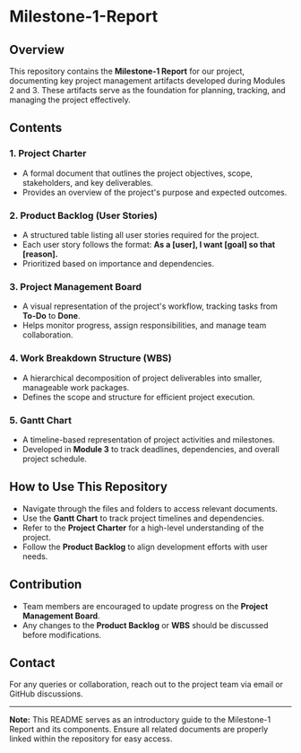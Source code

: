# Milestone-1-Report

## Overview
This repository contains the **Milestone-1 Report** for our project, documenting key project management artifacts developed during Modules 2 and 3. These artifacts serve as the foundation for planning, tracking, and managing the project effectively.

## Contents

### 1. Project Charter
- A formal document that outlines the project objectives, scope, stakeholders, and key deliverables.
- Provides an overview of the project's purpose and expected outcomes.

### 2. Product Backlog (User Stories)
- A structured table listing all user stories required for the project.
- Each user story follows the format: **As a [user], I want [goal] so that [reason].**
- Prioritized based on importance and dependencies.

### 3. Project Management Board
- A visual representation of the project's workflow, tracking tasks from **To-Do** to **Done**.
- Helps monitor progress, assign responsibilities, and manage team collaboration.

### 4. Work Breakdown Structure (WBS)
- A hierarchical decomposition of project deliverables into smaller, manageable work packages.
- Defines the scope and structure for efficient project execution.

### 5. Gantt Chart
- A timeline-based representation of project activities and milestones.
- Developed in **Module 3** to track deadlines, dependencies, and overall project schedule.

## How to Use This Repository
- Navigate through the files and folders to access relevant documents.
- Use the **Gantt Chart** to track project timelines and dependencies.
- Refer to the **Project Charter** for a high-level understanding of the project.
- Follow the **Product Backlog** to align development efforts with user needs.

## Contribution
- Team members are encouraged to update progress on the **Project Management Board**.
- Any changes to the **Product Backlog** or **WBS** should be discussed before modifications.

## Contact
For any queries or collaboration, reach out to the project team via email or GitHub discussions.

---
**Note:** This README serves as an introductory guide to the Milestone-1 Report and its components. Ensure all related documents are properly linked within the repository for easy access.

